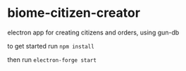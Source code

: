 # biome-citizen-creator
electron app for creating citizens and orders, using gun-db


to get started run `npm install`

then run `electron-forge start`
